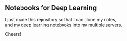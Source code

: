 ## Notebooks for Deep Learning
I just made this repository so that I can clone my notes,<br>
and my deep learning notebooks into my multiple servers.<br>

Cheers!
